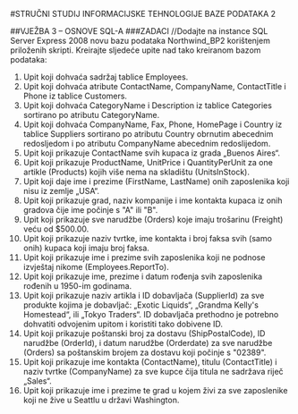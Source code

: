 #STRUČNI STUDIJ INFORMACIJSKE TEHNOLOGIJE BAZE PODATAKA 2

##VJEŽBA 3 – OSNOVE SQL-A
###ZADACI
//Dodajte na instance SQL Server Express 2008 novu bazu podataka Northwind_BP2 korištenjem priloženih skripti.
Kreirajte sljedeće upite nad tako kreiranom bazom podataka:
1. Upit koji dohvaća sadržaj tablice Employees.
2. Upit koji dohvaća atribute ContactName, CompanyName, ContactTitle i Phone iz tablice Customers.
3. Upit koji dohvaća CategoryName i Description iz tablice Categories sortirano po atributu CategoryName.
4. Upit koji dohvaća CompanyName, Fax, Phone, HomePage i Country iz tablice Suppliers sortirano po atributu Country obrnutim abecednim redosljedom i po atributu CompanyName abecednim redoslijedom.
5. Upit koji prikazuje ContactName svih kupaca iz grada „Buenos Aires“.
6. Upit koji prikazuje ProductName, UnitPrice i QuantityPerUnit za one artikle (Products) kojih više nema na skladištu (UnitsInStock).
7. Upit koji daje ime i prezime (FirstName, LastName) onih zaposlenika koji nisu iz zemlje „USA“.
8. Upit koji prikazuje grad, naziv kompanije i ime kontakta kupaca iz onih gradova čije ime počinje s "A" ili "B".
9. Upit koji prikazuje sve narudžbe (Orders) koje imaju trošarinu (Freight) veću od $500.00.
10. Upit koji prikazuje naziv tvrtke, ime kontakta i broj faksa svih (samo onih) kupaca koji imaju broj faksa.
11. Upit koji prikazuje ime i prezime svih zaposlenika koji ne podnose izvještaj nikome (Employees.ReportTo).
12. Upit koji prikazuje ime, prezime i datum rođenja svih zaposlenika rođenih u 1950-im godinama.
13. Upit koji prikazuje naziv artikla i ID dobavljača (SupplierId) za sve produkte kojima je dobavljač: „Exotic Liquids“, „Grandma Kelly's Homestead“, ili „Tokyo Traders“. ID dobavljača prethodno je potrebno dohvatiti odvojenim upitom i koristiti tako dobivene ID.
14. Upit koji prikazuje poštanski broj za dostavu (ShipPostalCode), ID narudžbe (OrderId), i datum
narudžbe (Orderdate) za sve narudžbe (Orders) sa poštanskim brojem za dostavu koji
počinje s "02389".
15. Upit koji prikazuje ime kontakta (ContactName), titulu (ContactTitle) i naziv tvrtke (CompanyName) za sve kupce čija titula ne sadržava riječ „Sales“.
16. Upit koji prikazuje ime i prezime te grad u kojem živi za sve zaposlenike koji ne žive u Seattlu u državi Washington.